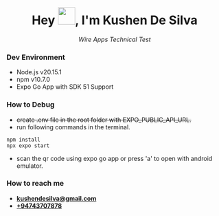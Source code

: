 <h1 align="center">Hey <img style="margin-bottom:-3px;" src="https://images.squarespace-cdn.com/content/v1/5b5587ed8ab722298af0921a/4d51fa35-1bcb-4385-9be6-03f330e5dad6/ABOUT-US-JOHN-WAVING.gif" width="40">, I'm Kushen De Silva</h1><p align="center"><em>Wire Apps Technical Test
</em></p>

<h3 align="left">Dev Environment</h3>
<ul>
    <li>Node.js v20.15.1</li>
    <li>npm v10.7.0</li>
    <li>Expo Go App with SDK 51 Support</li>
</ul>

<h3 align="left">How to Debug</h3>

- ~~create .env file in the root folder with EXPO_PUBLIC_API_URL.~~
- run following commands in the terminal.

```
npm install
npx expo start
```

- scan the qr code using expo go app or press 'a' to open with android emulator.

<h3 align="left">How to reach me </h3>

- <a href="mailto:kushendesilva@gmail.com"><strong>kushendesilva@gmail.com</strong></a>
- <a href="tel:+94743707878"><strong>+94743707878</strong></a>

